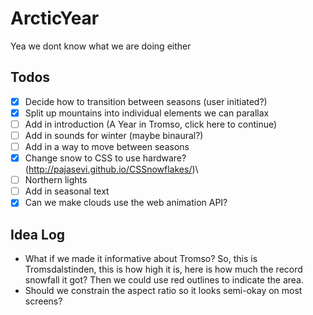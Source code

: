 # ArcticYear


Yea we dont know what we are doing either


## Todos
- [x] Decide how to transition between seasons (user initiated?)
- [x] Split up mountains into individual elements we can parallax
- [ ] Add in introduction (A Year in Tromso, click here to continue)
- [ ] Add in sounds for winter (maybe binaural?)
- [ ] Add in a way to move between seasons
- [x] Change snow to CSS to use hardware? (http://pajasevi.github.io/CSSnowflakes/)\
- [ ] Northern lights
- [ ] Add in seasonal text
- [x] Can we make clouds use the web animation API?

## Idea Log
- What if we made it informative about Tromso? So, this is Tromsdalstinden, this is how high it is, here is how much the record snowfall it got? Then we could use red outlines to indicate the area.
- Should we constrain the aspect ratio so it looks semi-okay on most screens?
